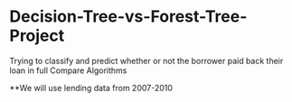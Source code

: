 # Decision-Tree-vs-Forest-Tree-Project
Trying to classify and predict whether or not the borrower paid back their loan in full
Compare Algorithms

**We will use lending data from 2007-2010

